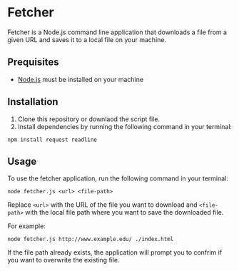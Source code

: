 # Fetcher

Fetcher is a Node.js command line application that downloads a file from a given URL and saves it to a local file on your machine.

## Prequisites

- [Node.js](http://nodejs.org) must be installed on your machine

## Installation

1. Clone this repository or downlaod the script file.
2. Install dependencies by running the following command in your terminal:

```
npm install request readline
```

## Usage

To use the fetcher application, run the following command in your terminal:

```
node fetcher.js <url> <file-path>
```

Replace `<url>` with the URL of the file you want to download and `<file-path>` with the local file path where you want to save the downloaded file.

For example:

```
node fetcher.js http://www.example.edu/ ./index.html
```

If the file path already exists, the application will prompt you to confrim if you want to overwrite the existing file.
